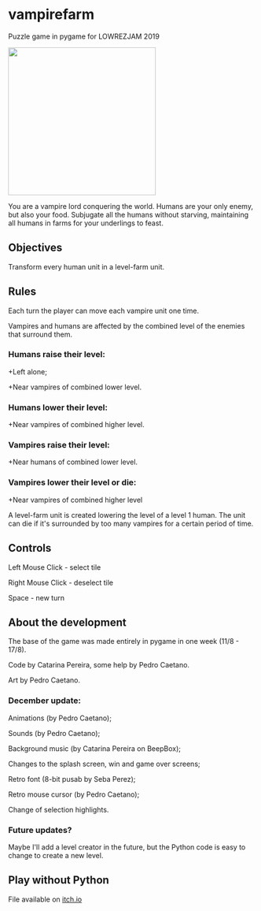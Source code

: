 # vampirefarm
Puzzle game in pygame for LOWREZJAM 2019

<img src="https://img.itch.zone/aW1nLzI3MzkyNzMuZ2lm/347x500/fLoeGs.gif" width="300" height="300" align="center">

You are a vampire lord conquering the world. Humans are your only enemy, but also your food. 
Subjugate all the humans without starving, maintaining all humans in farms for your underlings to feast.

## Objectives
Transform every human unit in a level-farm unit.

## Rules
Each turn the player can move each vampire unit one time.

Vampires and humans are affected by the combined level of the enemies that surround them.

### Humans raise their level:

+Left alone;

+Near vampires of combined lower level.

### Humans lower their level:

+Near vampires of combined higher level.

### Vampires raise their level:

+Near humans of combined lower level.

### Vampires lower their level or die:

+Near vampires of combined higher level

A level-farm unit is created lowering the level of a level 1 human. The unit can die if it's surrounded by too many vampires for a certain period of time.

## Controls
Left Mouse Click - select tile

Right Mouse Click - deselect tile

Space - new turn

## About the development
The base of the game was made entirely in pygame in one week (11/8 - 17/8). 

Code by Catarina Pereira, some help by Pedro Caetano.

Art by Pedro Caetano.

### December update:

Animations (by Pedro Caetano);

Sounds (by Pedro Caetano);

Background music (by Catarina Pereira on BeepBox);

Changes to the splash screen, win and game over screens;

Retro font (8-bit pusab by Seba Perez);

Retro mouse cursor (by Pedro Caetano);

Change of selection highlights.

### Future updates?

Maybe I'll add a level creator in the future, but the Python code is easy to change to create a new level.

## Play without Python
File available on [itch.io](https://psiquedelicous.itch.io/vampire-farm)
